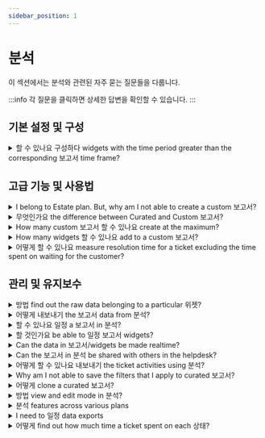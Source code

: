 ```yaml
---
sidebar_position: 1
---
```


# 분석

이 섹션에서는 분석와 관련된 자주 묻는 질문들을 다룹니다.

:::info
각 질문을 클릭하면 상세한 답변을 확인할 수 있습니다.
:::


## 기본 설정 및 구성

<details>
<summary>할 수 있나요 구성하다 widgets with the time period greater than the corresponding 보고서 time frame?</summary>

<p><br /></p><p>The Time period/date range of the Analytics report will be the superset of the time period specified in the widgets associated with the reports. In other words, the widget date range needs to be a subset of the report date range.</p>

</details>


## 고급 기능 및 사용법

<details>
<summary>I belong to Estate plan. But, why am I not able to create a custom 보고서?</summary>

<p>Custom reports are part of the <strong>Estate’19 plan</strong>. If you belong to the Estate’17 plan (annual billing), you can choose to upgrade to Estate’19 plan for free. If you belong to Estate’17 plan (monthly billing), you can upgrade by paying an extra of <strong>$6/agent/month</strong> in addition to <strong>$59/agent/month</strong>. </p>

</details>

<details>
<summary>무엇인가요 the difference between Curated and Custom 보고서?</summary>

<p dir="ltr" style="box-sizing: border-box; margin-bottom: 0pt; margin-left: 0px; font-size: 13px; line-height: 1.38; word-break: normal; overflow-wrap: break-word; color: rgb(0, 0, 0); font-family: -apple-system, &quot;system-ui&quot;, &quot;Segoe UI&quot;, Roboto, &quot;Helvetica Neue&quot;, Arial, sans-serif; font-weight: 400; text-align: left; text-indent: 0px;"><span dir="ltr" style="box-sizing: border-box; font-size: 12pt; font-family: &quot;Helvetica Neue&quot;; color: rgb(14, 16, 26); font-weight: 700;">Curated Reports</span></p><p dir="ltr" style="box-sizing: border-box; margin-bottom: 0pt; margin-left: 0px; font-size: 13px; line-height: 1.38; word-break: normal; overflow-wrap: break-word; color: rgb(0, 0, 0); font-weight: 400; text-align: left; text-indent: 0px; font-family: &quot;Helvetica Neue&quot;;"><span style="font-family: Helvetica Neue;"><span style="box-sizing: border-box; font-family: &quot;Helvetica Neue&quot;;"><span style="box-sizing: border-box; font-size: 12pt; color: rgb(14, 16, 26); font-weight: 400; font-family: &quot;Helvetica Neue&quot;;">Freshdesk's curated reports provide you with a 360 view of your support performance. Monitor your team's performance along with the metrics most relevant to you. It also provides you with the essential information to chart better customer experiences.&nbsp;</span></span></span></p><p dir="ltr" style="box-sizing: border-box; margin-bottom: 0pt; margin-left: 0px; font-size: 13px; line-height: 1.38; word-break: normal; overflow-wrap: break-word; color: rgb(0, 0, 0); font-weight: 400; text-align: left; text-indent: 0px; font-family: &quot;Helvetica Neue&quot;;"><span style="font-family: Helvetica Neue;"><span style="box-sizing: border-box; font-family: &quot;Helvetica Neue&quot;;"><span style="box-sizing: border-box; font-size: 12pt; color: rgb(0, 0, 0); font-weight: 400; font-family: &quot;Helvetica Neue&quot;;"><br style="box-sizing: border-box; font-family: &quot;Helvetica Neue&quot;;"></span><span style="box-sizing: border-box; font-size: 12pt; color: rgb(14, 16, 26); font-weight: 700; font-family: &quot;Helvetica Neue&quot;;">Custom Reports</span></span></span></p><p dir="ltr" style="box-sizing: border-box; margin-bottom: 0pt; margin-left: 0px; font-size: 13px; line-height: 1.38; word-break: normal; overflow-wrap: break-word; color: rgb(0, 0, 0); font-weight: 400; text-align: left; text-indent: 0px; font-family: &quot;Helvetica Neue&quot;;"><span style="font-family: Helvetica Neue;"><span style="box-sizing: border-box; font-family: &quot;Helvetica Neue&quot;;"><span style="box-sizing: border-box; font-size: 12pt; color: rgb(14, 16, 26); font-weight: 400; font-family: &quot;Helvetica Neue&quot;;">With multiple ways to look at helpdesk reporting, Freshdesk's Analytics lets you&nbsp;</span><a href="https://support.freshdesk.com/en/support/solutions/articles/50000001028-custom-reporting-%E2%80%93-basics" style="box-sizing: border-box; color: rgb(44, 92, 197); user-select: auto; font-family: &quot;Helvetica Neue&quot;;"><span style="box-sizing: border-box; font-size: 12pt; color: rgb(17, 85, 204); font-weight: 400; text-decoration-skip-ink: none; font-family: &quot;Helvetica Neue&quot;;">customize and build your reports</span></a><span style="box-sizing: border-box; font-size: 12pt; color: rgb(14, 16, 26); font-weight: 400; font-family: &quot;Helvetica Neue&quot;;">&nbsp;the way you want them - with minimal effort. It offers the flexibility to pick the metric(s) you wish to study, the adaptability to select the suitable filters you want to apply, and the capability to employ the perfect dimensions to analyze your data.</span></span></span></p><p dir="ltr" style="box-sizing: border-box; margin-bottom: 0pt; margin-left: 0px; font-size: 13px; line-height: 1.38; word-break: normal; overflow-wrap: break-word; color: rgb(0, 0, 0); font-weight: 400; text-align: left; text-indent: 0px; font-family: &quot;Helvetica Neue&quot;;"><span style="font-family: Helvetica Neue;"><span style="box-sizing: border-box; font-family: &quot;Helvetica Neue&quot;;"><span style="box-sizing: border-box; font-size: 12pt; color: rgb(0, 0, 0); font-weight: 400; font-family: &quot;Helvetica Neue&quot;;"><br style="box-sizing: border-box; font-family: &quot;Helvetica Neue&quot;;">Learn more about the&nbsp;</span><a href="https://freshdesk.com/webinars/get-the-most-out-of-freshdesk-analytics-recording" style="box-sizing: border-box; color: rgb(44, 92, 197); user-select: auto; font-family: &quot;Helvetica Neue&quot;;"><span style="box-sizing: border-box; font-size: 12pt; color: rgb(17, 85, 204); font-weight: 400; text-decoration-skip-ink: none; font-family: &quot;Helvetica Neue&quot;;">Basics of Analytics</span></a><span style="box-sizing: border-box; font-size: 12pt; color: rgb(0, 0, 0); font-weight: 400; font-family: &quot;Helvetica Neue&quot;;">&nbsp;through our webinar with insights on curated reports, creating custom reports for your helpdesk, learning to apply filters on reports, and much more.</span></span></span></p><p style="box-sizing: border-box; margin-bottom: 0px; margin-left: 0px; font-size: 13px; line-height: 18px; word-break: normal; overflow-wrap: break-word; color: rgb(0, 0, 0); font-family: -apple-system, &quot;system-ui&quot;, &quot;Segoe UI&quot;, Roboto, &quot;Helvetica Neue&quot;, Arial, sans-serif; font-weight: 400; text-align: left; text-indent: 0px;"><span style="font-family: Helvetica Neue;"><span style="box-sizing: border-box; font-family: &quot;Helvetica Neue&quot;;"><span style="box-sizing: border-box; font-size: 12pt; color: rgb(0, 0, 0); font-weight: 400; font-family: &quot;Helvetica Neue&quot;;">You can also refer to our&nbsp;</span><a href="https://freshdesk.com/assets/resources/freshdesk/Make-informed-decisions-with-Freshdesk-Analytics.pdf" style="box-sizing: border-box; color: rgb(44, 92, 197); user-select: auto; font-family: &quot;Helvetica Neue&quot;;"><span style="box-sizing: border-box; font-size: 12pt; color: rgb(17, 85, 204); font-weight: 400; text-decoration-skip-ink: none; font-family: &quot;Helvetica Neue&quot;;">Analytics guide</span></a></span></span><span dir="ltr" style="box-sizing: border-box; font-size: 12pt; font-family: &quot;Helvetica Neue&quot;; color: rgb(0, 0, 0); font-weight: 400;">&nbsp;for various use cases to implement in your helpdesk.</span></p>

</details>

<details>
<summary>How many custom 보고서 할 수 있나요 create at the maximum?</summary>

<p>You can create as many custom reports you want in Analytics. There’s no fixed limit.</p>

</details>

<details>
<summary>How many widgets 할 수 있나요 add to a custom 보고서?</summary>

<p><br /></p><p>You can add as many widgets you want in Analytics. There’s no fixed limit.</p>

</details>

<details>
<summary>어떻게 할 수 있나요 measure resolution time for a ticket excluding the time spent on waiting for the customer?</summary>

<p dir="ltr">You can get this data in two ways:<br /><br /></p><p dir="ltr">1. Choose the Metric: Resolved time spent in business hours<br />Sort by Filter: Status does not include waiting on customer<br />Group by: Status<br />From underlying data, you can find out how much time was spent on the SLA status at a ticket level</p><p dir="ltr"><br />2. Choose the Metric: Resolved time spent in business hours<br />Sort by Filter: Status does not include SLA Status: Off<br />Group by: Status</p><p dir="ltr">From underlying data, you can find out how much time was spent on the SLA status at a ticket level</p>

</details>


## 관리 및 유지보수

<details>
<summary>방법 find out the raw data belonging to a particular 위젯?</summary>

<p dir="ltr"><span dir="ltr" style="font-family: &quot;Helvetica Neue&quot;; font-size: 14px;">Based on the type of widget data, Freshdesk will automatically visualize it in a relevant format. So, reading the data from the widget is a straightforward process.&nbsp;</span></p><p style="font-family: &quot;Helvetica Neue&quot;; font-size: 14px;"><span style="font-size: 14px;"><span style="font-family: Helvetica Neue;"><br style="font-family: &quot;Helvetica Neue&quot;;"></span></span></p><p style="font-family: &quot;Helvetica Neue&quot;; font-size: 14px;"><span style="font-size: 14px;"><span dir="ltr" style="font-family: Helvetica Neue;">Click on the widget to read the data. You also have the option to customize the visualization of certain widgets the way you want. You can select any graphical representation: Bar chart, Horizontal bar chart, Donut chart, Summary table, and Tabular.</span></span></p><p style="font-family: &quot;Helvetica Neue&quot;; font-size: 14px;"><span style="font-size: 14px;"><span style="font-family: Helvetica Neue;"><br style="font-family: &quot;Helvetica Neue&quot;;"></span></span></p><p style="font-family: &quot;Helvetica Neue&quot;; font-size: 14px;"><span style="font-size: 14px;"><span dir="ltr" style="font-family: Helvetica Neue;">If you want to take a closer look at the widget data, click Show underlying data below the widget. You can use the <strong>Edit Column</strong> button to add or remove the Fields present in the table. You can use the filters to drill-down further into the underlying data.&nbsp;</span></span></p><p style="font-family: &quot;Helvetica Neue&quot;; font-size: 14px;"><br /></p><p style="font-family: &quot;Helvetica Neue&quot;; font-size: 14px;"><span style="font-size: 14px;"><span dir="ltr" style="font-family: Helvetica Neue;"><img src="#" style="width: auto;" class="fr-fic fr-fil fr-dib" /></span></span><br /></p>

</details>

<details>
<summary>어떻게 내보내기 the 보고서 data from 분석?</summary>

<p dir="ltr"><span dir="ltr" style="box-sizing: border-box; font-weight: 400; text-align: start; text-indent: 0px; font-size: 16px; font-family: &quot;Helvetica Neue&quot;; color: rgb(0, 0, 0);">Inside every report, you have the&nbsp;</span><span style="font-size: 16px;"><span dir="ltr" style="font-family: Helvetica Neue;"><span style="box-sizing: border-box; text-align: start; text-indent: 0px; color: rgb(0, 0, 0); font-weight: 700; font-family: &quot;Helvetica Neue&quot;;">Export</span><span style="box-sizing: border-box; font-weight: 400; text-align: start; text-indent: 0px; color: rgb(0, 0, 0); font-family: &quot;Helvetica Neue&quot;;">&nbsp;icon below the search bar. You can click this icon to export the report as a PDF but not as a CSV. However, you will be able to exp</span><span dir="ltr" style="box-sizing: border-box; font-weight: 400; text-align: start; text-indent: 0px; color: rgb(0, 0, 0); font-family: &quot;Helvetica Neue&quot;;">ort both the Graph data as well as the Tabular data (Underlying data) present in the widgets in the form of a CSV.</span><br style="font-family: &quot;Helvetica Neue&quot;;" ></span></span></p><p dir="ltr"><br /></p><p><span style="box-sizing: border-box; font-size: 16px;"><span dir="ltr" style="box-sizing: border-box; color: rgb(0, 0, 0); font-family: &quot;Helvetica Neue&quot;; font-size: 16px; font-weight: 400; text-align: left; text-indent: 0px; display: inline !important;"><strong dir="ltr" style="box-sizing: border-box; font-weight: 700;">Underlying data:&nbsp;</strong>The underlying data refers to the original, detailed information stored within the platform's database. Essentially, it serves as the raw material from which insights and reports are derived. This data provides the foundation for deeper analysis and understanding of customer interactions and support processes.</span><span dir="ltr" style="box-sizing: border-box; color: rgb(0, 0, 0); font-family: &quot;Helvetica Neue&quot;; font-size: 16px; font-weight: 400; text-align: left; text-indent: 0px; display: inline !important; background-color: rgb(255, 255, 255);"><ins class="diff" style="box-sizing: border-box; border: none; color: rgb(0, 121, 91); background-color: rgb(255, 255, 255);">&nbsp;</ins><ins class="diff" style="box-sizing: border-box; border: none; color: rgb(0, 0, 0); background-color: rgb(255, 255, 255);">It can be exported by selecting the CSV of tabular data from the widget.</ins></span><br style="box-sizing: border-box; color: rgb(0, 0, 0); font-family: &quot;Helvetica Neue&quot;; font-size: 16px; font-weight: 400; text-align: left; text-indent: 0px;"><br style="box-sizing: border-box; color: rgb(0, 0, 0); font-family: &quot;Helvetica Neue&quot;; font-size: 16px; font-weight: 400; text-align: left; text-indent: 0px;"><span dir="ltr" style="box-sizing: border-box; color: rgb(0, 0, 0); font-family: &quot;Helvetica Neue&quot;; font-size: 16px; font-weight: 400; text-align: left; text-indent: 0px; display: inline !important;"><strong style="box-sizing: border-box; font-weight: 700;">Graph data:&nbsp;</strong>Graph data represents the summarized and visualized insights drawn from the underlying data. This visual representation offers a distilled view of key performance indicators, making it easier for users to grasp trends and make informed decisions without delving into the detailed raw</span><span dir="ltr" style="box-sizing: border-box; color: rgb(0, 0, 0); font-family: &quot;Helvetica Neue&quot;; font-size: 16px; font-weight: 400; text-align: left; text-indent: 0px; display: inline !important; background-color: rgb(255, 255, 255);"><ins class="diff" style="box-sizing: border-box; border: none; color: rgb(0, 121, 91); background-color: rgb(255, 255, 255);">&nbsp;</ins><ins class="diff" style="box-sizing: border-box; border: none; color: rgb(0, 0, 0); background-color: rgb(255, 255, 255);">data. It can be exported by selecting the CSV of graph</ins></span><span dir="ltr" style="box-sizing: border-box; color: rgb(0, 0, 0); font-family: &quot;Helvetica Neue&quot;; font-size: 16px; font-weight: 400; text-align: left; text-indent: 0px; display: inline !important;">&nbsp;data.</span></span></p><p dir="ltr"><span style="font-size: 16px;"><span dir="ltr" style="font-family: Helvetica Neue;"><br style="font-family: &quot;Helvetica Neue&quot;;" ><span dir="ltr" style="box-sizing: border-box; font-weight: 400; text-align: start; text-indent: 0px; color: rgb(0, 0, 0); font-family: &quot;Helvetica Neue&quot;;"><strong dir="ltr">Steps t</strong></span><strong dir="ltr">o export the complete report as PDF</strong></span></span></p><p dir="ltr"><br /></p><ol style="font-family: &quot;Helvetica Neue&quot;; font-size: 16px;"><li dir="ltr" style="font-family: &quot;Helvetica Neue&quot;; font-size: 16px;"><span style="font-size: 16px;"><span style="font-family: Helvetica Neue;">Go to <strong style="font-family: &quot;Helvetica Neue&quot;;">Analytics</strong>.</span></span></li><li dir="ltr" style="font-family: &quot;Helvetica Neue&quot;; font-size: 16px;"><span style="font-size: 16px;"><span dir="ltr" style="font-family: Helvetica Neue;">Select a report you would like to export and click on it.</span></span></li><li dir="ltr" style="font-family: &quot;Helvetica Neue&quot;; font-size: 16px;"><span style="font-size: 16px;"><span style="font-family: Helvetica Neue;">Inside the report, navigate to the export icon and select <strong style="font-family: &quot;Helvetica Neue&quot;;">Export report&nbsp;</strong>from the dropdown.</span></span></li><li dir="ltr" style="font-family: &quot;Helvetica Neue&quot;; font-size: 16px;"><span style="font-size: 16px;"><span style="font-family: Helvetica Neue;">Here you can select the pages in the report you want to export and click <strong dir="ltr" style="font-family: &quot;Helvetica Neue&quot;;">Ex</strong><strong dir="ltr" style="font-family: &quot;Helvetica Neue&quot;;">port</strong>.<p ><br /></p><img src="#" style="width: 639px;" class="fr-fil fr-dib fr-bordered fr-shadow" /></span></span></li></ol><p style="font-family: &quot;Helvetica Neue&quot;; font-size: 16px;"><br /></p><p style="font-family: &quot;Helvetica Neue&quot;; font-size: 16px;"><br /></p><p style="font-family: &quot;Helvetica Neue&quot;; font-size: 16px;"><span style="font-size: 16px;"><span dir="ltr" style="font-family: Helvetica Neue;">The report will now be sent as a PDF file to your registered email address.</span></span></p><p style="font-family: &quot;Helvetica Neue&quot;; font-size: 16px;"><br /></p><p style="font-family: &quot;Helvetica Neue&quot;; font-size: 16px;"><br /></p><p style="font-family: &quot;Helvetica Neue&quot;; font-size: 16px;"><span style="font-size: 16px;"><span dir="ltr" style="font-family: Helvetica Neue;"><span dir="ltr" style="box-sizing: border-box; font-weight: 400; text-align: start; text-indent: 0px; color: rgb(0, 0, 0); font-family: &quot;Helvetica Neue&quot;;"><strong dir="ltr">Steps t</strong></span><strong dir="ltr">o export the widget level report</strong></span></span></p><p style="font-family: &quot;Helvetica Neue&quot;; font-size: 16px;"><br /></p><ol><li style="font-family: &quot;Helvetica Neue&quot;; font-size: 16px;"><span style="font-size: 16px;"><span dir="ltr" style="font-family: Helvetica Neue;">Go to Analytics</span></span></li><li style="font-family: &quot;Helvetica Neue&quot;; font-size: 16px;"><span style="font-size: 16px;"><span dir="ltr" style="font-family: Helvetica Neue;">Open the report</span></span></li><li style="font-family: &quot;Helvetica Neue&quot;; font-size: 16px;"><span style="font-size: 16px;"><span dir="ltr" style="font-family: Helvetica Neue;">Expand the desired widget</span></span></li><li style="font-family: &quot;Helvetica Neue&quot;; font-size: 16px;"><span style="font-size: 16px;"><span dir="ltr" style="font-family: Helvetica Neue;">Click the options for the widget represented as three horizontal dots.</span></span></li><li style="font-family: &quot;Helvetica Neue&quot;; font-size: 16px;"><span style="font-size: 16px;"><span dir="ltr" style="font-family: Helvetica Neue;">Select <strong dir="ltr">Export to email/</strong><strong dir="ltr">Download &gt; CSV/PDF of graph/tabular data</strong> accordingly</span></span></li></ol><p style="font-family: &quot;Helvetica Neue&quot;; font-size: 16px;"><br /><span style="font-size: 16px;"><span dir="ltr" style="font-family: Helvetica Neue;">Below are the items you need to consider when exporting reports.</span></span></p><ol ><li style="text-align: left;"><span style="font-size: 16px;"><span dir="ltr" style="font-family: Helvetica Neue;">Make sure the date range of the export is correct and valid across Widget level/Page level/Report level filters. If the date filter is set different in the Page level/Report level filters, than the one in Widget level, the exported data may not have the expected results.</span></span></li><li style="text-align: left;"><span style="font-size: 16px;"><span dir="ltr" style="font-family: Helvetica Neue;">Make sure you are selecting Graph data for the trend numbers you see in a widget and the Underlying data for the complete data set of the widget. You can select up to 20 fields as columns for the export from the underlying data by editing the report, and adding fields using the 'Gear' icon as shown below.</span></span></li></ol><p ><br /></p><p ><span dir="ltr" style="font-family: &quot;Helvetica Neue&quot;; font-size: 16px;">Based on the volume of data, it may take several minutes to export and send the data to your mailbox.&nbsp;</span></p><p ><br /></p><p ><img src="#" class="fr-fic fr-fil fr-dib inline-image" style="box-sizing: border-box; border: 0px; max-width: 100%; cursor: pointer; padding: 0px 1px; margin-bottom: 5px; margin-left: 0px; display: block; text-align: left; color: rgb(24, 50, 71); font-family: &quot;Helvetica Neue&quot;; font-size: 16px; font-weight: 400; text-indent: 0px; width: auto;" /></p><p><br /></p><pre class="fd-callout fd-callout--note" dir="ltr" style="text-align: justify;">Note: If the date range is correctly set and you still do not receive the export for the specified date range, try this troubleshooting step: edit the report, remove the date range filter, save the report, then edit it again and reapply the desired date range. Finally, save the report and proceed with the export. If you still face issues, reach out to our support.</pre><hr /><h3 dir="ltr" style="box-sizing: border-box; font-family: &quot;Helvetica Neue&quot;; font-weight: 400; line-height: 30.63px; color: inherit; margin-bottom: 0px; margin-left: 0px; font-size: 16px;"><span style="box-sizing: border-box; font-size: 16px;"><span style="box-sizing: border-box; font-family: &quot;Helvetica Neue&quot;;"><strong dir="ltr" style="box-sizing: border-box; font-weight: 700; font-family: &quot;Helvetica Neue&quot;;">To schedule a data export:</strong></span></span></h3><ol style="box-sizing: border-box; margin-bottom: 4px; margin-left: 0px; padding: 0px 0px 0px 40px; line-height: 17px; font-family: &quot;Helvetica Neue&quot;; font-size: 16px;"><li style="box-sizing: border-box; font-size: 16px; line-height: 1.4; margin-bottom: 0px; margin-left: 0px; word-break: normal; overflow-wrap: break-word; font-family: &quot;Helvetica Neue&quot;;"><p dir="ltr" style="box-sizing: border-box; margin-bottom: 0px; margin-left: 0px; font-size: 16px; line-height: 1.4; word-break: normal; overflow-wrap: break-word; font-family: &quot;Helvetica Neue&quot;;"><span style="box-sizing: border-box; font-size: 16px;"><span style="box-sizing: border-box; font-family: &quot;Helvetica Neue&quot;;">Login to your support portal as an <strong style="box-sizing: border-box; font-weight: 700; font-family: &quot;Helvetica Neue&quot;;">Administrator/Supervisor.</strong></span></span></p></li><li style="box-sizing: border-box; font-size: 16px; line-height: 1.4; margin-bottom: 0px; margin-left: 0px; word-break: normal; overflow-wrap: break-word; font-family: &quot;Helvetica Neue&quot;;"><p dir="ltr" style="box-sizing: border-box; margin-bottom: 0px; margin-left: 0px; font-size: 16px; line-height: 1.4; word-break: normal; overflow-wrap: break-word; font-family: &quot;Helvetica Neue&quot;;"><span style="box-sizing: border-box; font-size: 16px;"><span style="box-sizing: border-box; font-family: &quot;Helvetica Neue&quot;;">Go to <strong style="box-sizing: border-box; font-weight: 700; font-family: &quot;Helvetica Neue&quot;;">Analytics &gt;&nbsp;</strong>click the<strong dir="ltr" style="box-sizing: border-box; font-weight: 700; font-family: &quot;Helvetica Neue&quot;;">&nbsp;gear icon(</strong><strong dir="ltr" style="box-sizing: border-box; font-weight: 700; font-family: &quot;Helvetica Neue&quot;;">Settings)&nbsp;</strong>on the top right corner <strong style="box-sizing: border-box; font-weight: 700; font-family: &quot;Helvetica Neue&quot;;">&gt;</strong> choose<strong style="box-sizing: border-box; font-weight: 700; font-family: &quot;Helvetica Neue&quot;;">&nbsp;Data</strong><strong style="box-sizing: border-box; font-weight: 700; font-family: &quot;Helvetica Neue&quot;;">&nbsp;Exports.</strong></span></span></p></li><li style="box-sizing: border-box; font-size: 16px; line-height: 1.4; margin-bottom: 0px; margin-left: 0px; word-break: normal; overflow-wrap: break-word; font-family: &quot;Helvetica Neue&quot;;"><p style="box-sizing: border-box; margin-bottom: 0px; margin-left: 0px; font-size: 16px; line-height: 1.4; word-break: normal; overflow-wrap: break-word; font-family: &quot;Helvetica Neue&quot;;"><span style="box-sizing: border-box; font-size: 16px;"><span style="box-sizing: border-box; font-family: &quot;Helvetica Neue&quot;;">Click on <strong dir="ltr" style="box-sizing: border-box; font-weight: 700; font-family: &quot;Helvetica Neue&quot;;">Create Export.</strong></span></span></p></li><li dir="ltr" style="box-sizing: border-box; font-size: 16px; line-height: 1.4; margin-bottom: 0px; margin-left: 0px; word-break: normal; overflow-wrap: break-word; font-family: &quot;Helvetica Neue&quot;;"><span style="box-sizing: border-box; font-size: 16px;"><span style="box-sizing: border-box; font-family: &quot;Helvetica Neue&quot;;">Give it a <strong style="box-sizing: border-box; font-weight: 700; font-family: &quot;Helvetica Neue&quot;;">Name</strong>, <strong style="box-sizing: border-box; font-weight: 700; font-family: &quot;Helvetica Neue&quot;;">Description</strong> and choose a <strong style="box-sizing: border-box; font-weight: 700; font-family: &quot;Helvetica Neue&quot;;">Module</strong> from which you want to export data: Tickets, Timesheet, Surveys, Survey results, Articles, and Triage.</span></span></li><li style="box-sizing: border-box; font-size: 16px; line-height: 1.4; margin-bottom: 0px; margin-left: 0px; word-break: normal; overflow-wrap: break-word; font-family: &quot;Helvetica Neue&quot;;"><span style="box-sizing: border-box; font-size: 16px;"><span style="box-sizing: border-box; font-family: &quot;Helvetica Neue&quot;;">Choose when you'd like to receive the export from the <strong style="box-sizing: border-box; font-weight: 700; font-family: &quot;Helvetica Neue&quot;;">Schedule</strong> dropdown field (<strong dir="ltr" style="box-sizing: border-box; font-weight: 700; font-family: &quot;Helvetica Neue&quot;;">Daily, Weekly or Monthly</strong>) and then set the required time.</span></span></li><li style="box-sizing: border-box; font-size: 16px; line-height: 1.4; margin-bottom: 0px; margin-left: 0px; word-break: normal; overflow-wrap: break-word; font-family: &quot;Helvetica Neue&quot;;"><span style="box-sizing: border-box; font-size: 16px;"><span style="box-sizing: border-box; font-family: &quot;Helvetica Neue&quot;;">Set any<strong style="box-sizing: border-box; font-weight: 700; font-family: &quot;Helvetica Neue&quot;;">&nbsp;Filters&nbsp;</strong>of your choice. All your <strong style="box-sizing: border-box; font-weight: 700; font-family: &quot;Helvetica Neue&quot;;">dropdown</strong> and <strong style="box-sizing: border-box; font-weight: 700; font-family: &quot;Helvetica Neue&quot;;">dependent fields</strong> will be displayed.</span></span></li><li style="box-sizing: border-box; font-size: 16px; line-height: 1.4; margin-bottom: 0px; margin-left: 0px; word-break: normal; overflow-wrap: break-word; font-family: &quot;Helvetica Neue&quot;;"><span style="box-sizing: border-box; font-size: 16px;"><span dir="ltr" style="box-sizing: border-box; font-family: &quot;Helvetica Neue&quot;;">Choose the <strong style="box-sizing: border-box; font-weight: 700; font-family: &quot;Helvetica Neue&quot;;">Ticket</strong> fields and/or <strong style="box-sizing: border-box; font-weight: 700; font-family: &quot;Helvetica Neue&quot;;">Tag fields</strong> you want to include in the <strong style="box-sizing: border-box; font-weight: 700; font-family: &quot;Helvetica Neue&quot;;">CSV&nbsp;</strong>file.</span></span></li></ol><pre class="fd-callout fd-callout--note" dir="ltr" style="box-sizing: border-box; overflow: visible; font-family: monospace, monospace; font-size: 1em; overflow-wrap: break-word; word-break: normal; margin-bottom: 0px; margin-left: 0px; padding: 12px 16px; border-width: 1px 1px 1px 6px; border-style: solid; border-color: rgb(235, 237, 240) rgb(235, 237, 240) rgb(235, 237, 240) rgb(232, 111, 37); border-image: initial; border-radius: 8px 4px 4px 8px;">Note: It is not possible to use the date range dimension filter when creating an export via Data Exports in Analytics</pre><p style="box-sizing: border-box; margin-bottom: 0px; margin-left: 0px; font-size: 13px; line-height: 1.4; word-break: normal; overflow-wrap: break-word;"><span style="box-sizing: border-box; font-size: 16px;"><span dir="ltr" style="box-sizing: border-box; font-family: &quot;Helvetica Neue&quot;;"><br style="box-sizing: border-box;"></span></span></p><hr style="box-sizing: content-box; border-width: 1px 0px 0px; border-top-style: solid; border-right-style: initial; border-bottom-style: initial; border-left-style: initial; border-top-color: rgb(238, 238, 238); border-right-color: initial; border-bottom-color: initial; border-left-color: initial; border-image: initial; height: 0px; margin-bottom: 20px; clear: both; user-select: none; break-after: page;"><h3 style="box-sizing: border-box; font-family: &quot;Helvetica Neue&quot;; font-weight: 400; line-height: 30.63px; color: inherit; margin-bottom: 0px; margin-left: 0px; font-size: 16px;"><span style="box-sizing: border-box; font-size: 16px;"><span style="box-sizing: border-box; font-family: &quot;Helvetica Neue&quot;;"><strong dir="ltr" style="box-sizing: border-box; font-weight: 700; font-family: &quot;Helvetica Neue&quot;;">To receive the export file via API</strong></span></span></h3><ol style="box-sizing: border-box; margin-bottom: 4px; margin-left: 0px; padding: 0px 0px 0px 40px; line-height: 17px; font-family: &quot;Helvetica Neue&quot;; font-size: 16px;"><li style="box-sizing: border-box; font-size: 16px; line-height: 1.4; margin-bottom: 0px; margin-left: 0px; word-break: normal; overflow-wrap: break-word; font-family: &quot;Helvetica Neue&quot;;"><p style="box-sizing: border-box; margin-bottom: 0px; margin-left: 0px; font-size: 16px; line-height: 1.4; word-break: normal; overflow-wrap: break-word; font-family: &quot;Helvetica Neue&quot;;"><span style="box-sizing: border-box; font-size: 16px;"><span style="box-sizing: border-box; font-family: &quot;Helvetica Neue&quot;;">Copy and paste the URL in your Business Intelligence tool.</span></span></p></li><li style="box-sizing: border-box; font-size: 16px; line-height: 1.4; margin-bottom: 0px; margin-left: 0px; word-break: normal; overflow-wrap: break-word; font-family: &quot;Helvetica Neue&quot;;"><p style="box-sizing: border-box; margin-bottom: 0px; margin-left: 0px; font-size: 16px; line-height: 1.4; word-break: normal; overflow-wrap: break-word; font-family: &quot;Helvetica Neue&quot;;"><span style="box-sizing: border-box; font-size: 16px;"><span dir="ltr" style="box-sizing: border-box; font-family: &quot;Helvetica Neue&quot;;">Once you hit the <strong style="box-sizing: border-box; font-weight: 700; font-family: &quot;Helvetica Neue&quot;;">API</strong> from your <strong style="box-sizing: border-box; font-weight: 700; font-family: &quot;Helvetica Neue&quot;;">BI tool</strong>, you will receive a response in the following format:</span></span></p></li></ol><pre contenteditable="false" rel="highlighter" style="box-sizing: border-box; overflow: visible; font-family: &quot;Helvetica Neue&quot;; font-size: 1em; overflow-wrap: break-word; word-break: normal;"><span style="box-sizing: border-box; font-size: 16px;"><span style="box-sizing: border-box; font-family: &quot;Helvetica Neue&quot;;">{ "export":{<br style="box-sizing: border-box; font-family: &quot;Helvetica Neue&quot;;"> "url":"..."<br style="box-sizing: border-box; font-family: &quot;Helvetica Neue&quot;;">}<br style="box-sizing: border-box; font-family: &quot;Helvetica Neue&quot;;">}</span></span></pre><p style="box-sizing: border-box; margin-bottom: 0px; margin-left: 0px; font-size: 13px; line-height: 1.4; word-break: normal; overflow-wrap: break-word;"><span style="box-sizing: border-box; font-size: 16px;"><span dir="ltr" style="box-sizing: border-box; font-family: &quot;Helvetica Neue&quot;;">The URL parameter holds the link to the latest export file for that schedule. The file will be available for 30 days from the date of creation.&nbsp;</span></span></p><hr style="box-sizing: content-box; border-width: 1px 0px 0px; border-top-style: solid; border-right-style: initial; border-bottom-style: initial; border-left-style: initial; border-top-color: rgb(238, 238, 238); border-right-color: initial; border-bottom-color: initial; border-left-color: initial; border-image: initial; height: 0px; margin-bottom: 20px; clear: both; user-select: none; break-after: page;"><p style="box-sizing: border-box; margin-bottom: 0px; margin-left: 0px; font-size: 13px; line-height: 1.4; word-break: normal; overflow-wrap: break-word;"><span style="box-sizing: border-box; font-size: 16px;"><span style="box-sizing: border-box; font-family: &quot;Helvetica Neue&quot;;"><br style="box-sizing: border-box; font-family: &quot;Helvetica Neue&quot;;"></span></span></p><h3 style="box-sizing: border-box; font-family: &quot;Helvetica Neue&quot;; font-weight: 400; line-height: 30.63px; color: inherit; margin-bottom: 0px; margin-left: 0px; font-size: 16px;"><span style="box-sizing: border-box; font-size: 16px;"><span style="box-sizing: border-box; font-family: &quot;Helvetica Neue&quot;;"><strong dir="ltr" style="box-sizing: border-box; font-weight: 700; font-family: &quot;Helvetica Neue&quot;;">To access your data exports:</strong></span></span></h3><ol style="box-sizing: border-box; margin-bottom: 4px; margin-left: 0px; padding: 0px 0px 0px 40px; line-height: 17px; font-family: &quot;Helvetica Neue&quot;;"><li style="box-sizing: border-box; font-size: 16px; line-height: 1.4; margin-bottom: 0px; margin-left: 0px; word-break: normal; overflow-wrap: break-word; font-family: &quot;Helvetica Neue&quot;;"><p dir="ltr" style="box-sizing: border-box; margin-bottom: 0px; margin-left: 0px; font-size: 16px; line-height: 1.4; word-break: normal; overflow-wrap: break-word; font-family: &quot;Helvetica Neue&quot;;"><span style="box-sizing: border-box; font-size: 16px;"><span style="box-sizing: border-box; font-family: &quot;Helvetica Neue&quot;;">To view the exports that you had scheduled, go to <strong dir="ltr" style="box-sizing: border-box; font-weight: 700; font-family: &quot;Helvetica Neue&quot;;">Analytics &gt;&nbsp;</strong>click the<strong dir="ltr" style="box-sizing: border-box; font-weight: 700; font-family: &quot;Helvetica Neue&quot;;">&nbsp;gear icon (</strong><strong dir="ltr" style="box-sizing: border-box; font-weight: 700; font-family: &quot;Helvetica Neue&quot;;">Settings)&nbsp;</strong>on the top right corner<strong dir="ltr" style="box-sizing: border-box; font-weight: 700; font-family: &quot;Helvetica Neue&quot;;">&nbsp;&gt;&nbsp;</strong>choose<strong style="box-sizing: border-box; font-weight: 700; font-family: &quot;Helvetica Neue&quot;;">&nbsp;Data</strong><strong style="box-sizing: border-box; font-weight: 700; font-family: &quot;Helvetica Neue&quot;;">&nbsp;Exports.</strong></span></span></p></li><li style="box-sizing: border-box; font-size: 16px; line-height: 1.4; margin-bottom: 0px; margin-left: 0px; word-break: normal; overflow-wrap: break-word; font-family: &quot;Helvetica Neue&quot;;"><p style="box-sizing: border-box; margin-bottom: 0px; margin-left: 0px; font-size: 16px; line-height: 1.4; word-break: normal; overflow-wrap: break-word; font-family: &quot;Helvetica Neue&quot;;"><span style="box-sizing: border-box; font-size: 16px;"><span style="box-sizing: border-box; font-family: &quot;Helvetica Neue&quot;;">You'll be able to view the <strong style="box-sizing: border-box; font-weight: 700; font-family: &quot;Helvetica Neue&quot;;">Title</strong>, <strong style="box-sizing: border-box; font-weight: 700; font-family: &quot;Helvetica Neue&quot;;">Frequency</strong>, and the <strong style="box-sizing: border-box; font-weight: 700; font-family: &quot;Helvetica Neue&quot;;">Status</strong> of your data export here.&nbsp;</span></span></p></li><li style="box-sizing: border-box; font-size: 16px; line-height: 1.4; margin-bottom: 0px; margin-left: 0px; word-break: normal; overflow-wrap: break-word; font-family: &quot;Helvetica Neue&quot;;"><p style="box-sizing: border-box; margin-bottom: 0px; margin-left: 0px; font-size: 16px; line-height: 1.4; word-break: normal; overflow-wrap: break-word; font-family: &quot;Helvetica Neue&quot;;"><span style="box-sizing: border-box; font-size: 16px;"><span style="box-sizing: border-box; font-family: &quot;Helvetica Neue&quot;;">Click on the <strong style="box-sizing: border-box; font-weight: 700; font-family: &quot;Helvetica Neue&quot;;">Title</strong> to open a data export schedule, and use the <strong style="box-sizing: border-box; font-weight: 700; font-family: &quot;Helvetica Neue&quot;;">Active</strong> toggle to deactivate a schedule.</span></span></p></li><li style="box-sizing: border-box; font-size: 16px; line-height: 1.4; margin-bottom: 0px; margin-left: 0px; word-break: normal; overflow-wrap: break-word; font-family: &quot;Helvetica Neue&quot;;"><p style="box-sizing: border-box; margin-bottom: 0px; margin-left: 0px; font-size: 16px; line-height: 1.4; word-break: normal; overflow-wrap: break-word; font-family: &quot;Helvetica Neue&quot;;"><span style="box-sizing: border-box; font-size: 16px;"><span dir="ltr" style="box-sizing: border-box; font-family: &quot;Helvetica Neue&quot;;">Use the <strong style="box-sizing: border-box; font-weight: 700; font-family: &quot;Helvetica Neue&quot;;">download</strong> button that appears when you hover over a scheduled export to download the available data exports.</span></span></p></li><li style="box-sizing: border-box; font-size: 16px; line-height: 1.4; margin-bottom: 0px; margin-left: 0px; word-break: normal; overflow-wrap: break-word; font-family: &quot;Helvetica Neue&quot;;"><p style="box-sizing: border-box; margin-bottom: 0px; margin-left: 0px; font-size: 16px; line-height: 1.4; word-break: normal; overflow-wrap: break-word; font-family: &quot;Helvetica Neue&quot;;"><span style="box-sizing: border-box; font-size: 16px;"><span dir="ltr" style="box-sizing: border-box; font-family: &quot;Helvetica Neue&quot;;">An export once scheduled, cannot be edited. You will have to delete it altogether and create one afresh. Use the <strong style="box-sizing: border-box; font-weight: 700; font-family: &quot;Helvetica Neue&quot;;">delete</strong> button that appears when you hover over a scheduled export.</span></span></p></li></ol><pre class="fd-callout fd-callout--note" dir="ltr" style="box-sizing: border-box; overflow: visible; font-family: monospace, monospace; font-size: 1em; overflow-wrap: break-word; word-break: normal; margin-bottom: 0px; margin-left: 0px; padding: 12px 16px; border-width: 1px 1px 1px 6px; border-style: solid; border-color: rgb(235, 237, 240) rgb(235, 237, 240) rgb(235, 237, 240) rgb(232, 111, 37); border-image: initial; border-radius: 8px 4px 4px 8px;"><strong style="box-sizing: border-box; font-weight: 700;">Note</strong>: You might need assistance from a developer to hit the API, so please ensure that they have access to the API key of the person who created the schedule.</pre><p class="article_note" style="box-sizing: border-box; margin-bottom: 0px; margin-left: 0px; font-size: 13px; line-height: 1.4; word-break: normal; overflow-wrap: break-word;"><br style="box-sizing: border-box; color: rgb(24, 50, 71); font-family: -apple-system, &quot;system-ui&quot;, &quot;Segoe UI&quot;, Roboto, &quot;Helvetica Neue&quot;, Arial, sans-serif; font-size: 13px; font-weight: 400; text-align: start; text-indent: 0px;"></p><p dir="ltr" style="font-family: &quot;Helvetica Neue&quot;; font-size: 16px;"><br /><span style="font-size: 16px;"><span style="font-family: Helvetica Neue;">You can view the following video to understand how to export reports from Analytics.</span></span></p><p dir="ltr" style="font-family: &quot;Helvetica Neue&quot;; font-size: 16px;"><span style="font-size: 16px;"><span style="font-family: Helvetica Neue;"><br style="font-family: &quot;Helvetica Neue&quot;;" ></span></span></p><p dir="ltr" style="font-family: &quot;Helvetica Neue&quot;; font-size: 16px;"><span style="font-size: 16px;"><span style="font-family: Helvetica Neue;"><span class="fr-video fr-deletable fr-fvc fr-dvb fr-draggable" style="font-family: &quot;Helvetica Neue&quot;;"><iframe width="640" height="360" src="https://www.youtube.com/embed/EIzJq-ji7Z4?&amp;wmode=opaque" frameborder="0" allowfullscreen="" class="fr-draggable" sandbox="allow-scripts allow-forms allow-same-origin allow-presentation" style="font-family: &quot;Helvetica Neue&quot;;" ></iframe></span></span></span><br /><br /></p><p dir="ltr" style="box-sizing: border-box; margin-bottom: 0pt; margin-left: 0px; font-size: 13px; line-height: 1.38; word-break: normal; overflow-wrap: break-word; color: rgb(24, 50, 71); font-family: -apple-system, &quot;system-ui&quot;, &quot;Segoe UI&quot;, Roboto, &quot;Helvetica Neue&quot;, Arial, sans-serif; font-weight: 400; text-align: start; text-indent: 0px;"><span style="box-sizing: border-box; font-size: 12pt; font-family: &quot;Helvetica Neue&quot;; color: rgb(0, 0, 0); font-weight: 400;">Learn more about the&nbsp;</span><span style="font-family: Helvetica Neue;"><a href="https://freshdesk.com/webinars/get-the-most-out-of-freshdesk-analytics-recording" style="box-sizing: border-box; color: rgb(44, 92, 197); font-family: &quot;Helvetica Neue&quot;;"><span style="box-sizing: border-box; font-size: 12pt; color: rgb(17, 85, 204); font-weight: 400; text-decoration-skip-ink: none; font-family: &quot;Helvetica Neue&quot;;">Basics of Analytics</span></a><span style="box-sizing: border-box; font-size: 12pt; color: rgb(0, 0, 0); font-weight: 400; font-family: &quot;Helvetica Neue&quot;;">&nbsp;through our webinar with insights on curated reports, creating custom reports for your helpdesk, learning to apply filters on reports, and much more.<br style="box-sizing: border-box; font-family: &quot;Helvetica Neue&quot;;" ><br style="box-sizing: border-box; font-family: &quot;Helvetica Neue&quot;;" ></span></span></p><p dir="ltr" style="box-sizing: border-box; margin-bottom: 0pt; margin-left: 0px; font-size: 13px; line-height: 1.38; word-break: normal; overflow-wrap: break-word; color: rgb(24, 50, 71); font-family: -apple-system, &quot;system-ui&quot;, &quot;Segoe UI&quot;, Roboto, &quot;Helvetica Neue&quot;, Arial, sans-serif; font-weight: 400; text-align: start; text-indent: 0px;"><span style="font-family: Helvetica Neue;"><span style="box-sizing: border-box; font-size: 12pt; color: rgb(0, 0, 0); font-weight: 400; font-family: &quot;Helvetica Neue&quot;;">You can also refer to our&nbsp;</span><a href="https://freshdesk.com/assets/resources/freshdesk/Make-informed-decisions-with-Freshdesk-Analytics.pdf" style="box-sizing: border-box; color: rgb(44, 92, 197); font-family: &quot;Helvetica Neue&quot;;"><span style="box-sizing: border-box; font-size: 12pt; color: rgb(17, 85, 204); font-weight: 400; text-decoration-skip-ink: none; font-family: &quot;Helvetica Neue&quot;;">Analytics guide</span></a></span><span dir="ltr" style="box-sizing: border-box; font-size: 12pt; font-family: &quot;Helvetica Neue&quot;; color: rgb(0, 0, 0); font-weight: 400;">&nbsp;for various use cases to implement in your helpdesk.</span></p>

</details>

<details>
<summary>할 수 있나요 일정 a 보고서 in 분석?</summary>

<p dir="ltr">To schedule your custom reports and the widgets.<br /><br /></p><ul><li dir="ltr">Click and open a <strong>custom report.</strong></li><li dir="ltr">Click on the <strong>Export</strong> icon on the top right corner.</li><li dir="ltr">Select <strong dir="ltr">Schedule Report&nbsp;</strong>from the drop down<strong dir="ltr">.</strong></li><li dir="ltr">Set the <strong>cadence, customize the time of delivery, subject, and description</strong> to suit your business.&nbsp;</li><li dir="ltr">Under Send to, add your email address. You can add additional email addresses by typing the required ones.</li><li dir="ltr">Click <strong dir="ltr">Save.</strong></li></ul><p><br /></p><p dir="ltr"><strong>Note</strong>: Curated reports cannot be scheduled. You can only schedule custom reports.</p><p dir="ltr"><br /></p><p dir="ltr"><img src="#" style="width: auto;" class="fr-fic fr-fil fr-dib" /></p><p><br /></p>

</details>

<details>
<summary>할 것인가요 be able to 일정 보고서 widgets?</summary>

<p>Yes, you can schedule the widgets of custom reports using the Schedule option. You will be able to choose the Report Schedule date, its frequency, and the email content. You can also choose the report widget to be scheduled in the form of a PDF or CSV. Please note that you will not be able to schedule the widgets of curated reports.</p>

</details>

<details>
<summary>Can the data in 보고서/widgets be made realtime?</summary>

<p>The reports and widgets in Analytics have a refresh time of 30 minutes which is standard across all the Freshdesk plans. Hence the widgets/reports cannot be configured to reflect live data unlike the Dashboard feature, which is based on live data.</p>

</details>

<details>
<summary>Can the 보고서 in 분석 be shared with others in the helpdesk?</summary>

<p>Yes, when creating a New report in Analytics, you can choose between either creating the report just for yourself or for Everyone. If the latter option is chosen then the agents who have access to the Analytics will be able to see them under the Shared reports section under Analytics.</p>

</details>

<details>
<summary>어떻게 할 수 있나요 내보내기 the ticket activities using 분석?</summary>

<p dir="ltr" style="line-height: 1.38; margin-bottom: 0pt;"><span dir="ltr" style="font-size: 12pt; font-family: &quot;Helvetica Neue&quot;; color: rgb(0, 0, 0); font-weight: 400;">Analytics in Freshdesk lets you identify problems and keep tabs on all the metrics that matter to you. With Freshdesk Analytics, you can analyze your entire helpdesk and, most importantly, come to conclusions. From identifying areas of improvement to creating data-driven plans, you can back your support instincts using Analytics.</span><span style="font-family: Helvetica Neue;"><span style="font-size: 12pt; color: rgb(0, 0, 0); font-weight: 400; font-family: &quot;Helvetica Neue&quot;;"><br style="font-family: &quot;Helvetica Neue&quot;;"><br style="font-family: &quot;Helvetica Neue&quot;;">You can export your helpdesk ticket activities using the&nbsp;</span><span style="font-size: 12pt; color: rgb(0, 0, 0); font-weight: 700; font-family: &quot;Helvetica Neue&quot;;">Data exports</span><span style="font-size: 12pt; color: rgb(0, 0, 0); font-weight: 400; font-family: &quot;Helvetica Neue&quot;;">&nbsp;option in the&nbsp;</span><span style="font-size: 12pt; color: rgb(0, 0, 0); font-weight: 700; font-family: &quot;Helvetica Neue&quot;;">Settings</span><span style="font-size: 12pt; color: rgb(0, 0, 0); font-weight: 400; font-family: &quot;Helvetica Neue&quot;;">&nbsp;icon. Once you click on the&nbsp;</span><span style="font-size: 12pt; color: rgb(0, 0, 0); font-weight: 700; font-family: &quot;Helvetica Neue&quot;;">Create Export</span><span style="font-size: 12pt; color: rgb(0, 0, 0); font-weight: 400; font-family: &quot;Helvetica Neue&quot;;">&nbsp;button, you can set the export based on basic&nbsp;</span><span style="font-size: 12pt; color: rgb(0, 0, 0); font-weight: 700; font-family: &quot;Helvetica Neue&quot;;">modules</span><span style="font-size: 12pt; color: rgb(0, 0, 0); font-weight: 400; font-family: &quot;Helvetica Neue&quot;;">&nbsp;such as Tickets, Timesheets, Surveys, Survey Results, Articles, Triage, etc. Apart from this, you can&nbsp;</span></span></p><ul style="margin-bottom: 0px; padding-inline-start: 48px; font-family: &quot;Helvetica Neue&quot;;"><li dir="ltr" style="list-style-type: disc; font-size: 12pt; font-family: &quot;Helvetica Neue&quot;; color: rgb(0, 0, 0); font-weight: 400;"><p dir="ltr" style="line-height: 1.38; margin-bottom: 0pt; font-family: &quot;Helvetica Neue&quot;;"><span style="font-family: Helvetica Neue;"><span style="font-size: 12pt; color: rgb(0, 0, 0); font-weight: 400; font-family: &quot;Helvetica Neue&quot;;">customize the export based on&nbsp;</span><span style="font-size: 12pt; color: rgb(0, 0, 0); font-weight: 700; font-family: &quot;Helvetica Neue&quot;;">filters</span><span style="font-size: 12pt; color: rgb(0, 0, 0); font-weight: 400; font-family: &quot;Helvetica Neue&quot;;">,&nbsp;</span></span></p></li><li dir="ltr" style="list-style-type: disc; font-size: 12pt; font-family: &quot;Helvetica Neue&quot;; color: rgb(0, 0, 0); font-weight: 400;"><p dir="ltr" style="line-height: 1.38; margin-bottom: 0pt; font-family: &quot;Helvetica Neue&quot;;"><span style="font-family: Helvetica Neue;"><span style="font-size: 12pt; color: rgb(0, 0, 0); font-weight: 400; font-family: &quot;Helvetica Neue&quot;;">select the&nbsp;</span><span style="font-size: 12pt; color: rgb(0, 0, 0); font-weight: 700; font-family: &quot;Helvetica Neue&quot;;">ticket field</span><span style="font-size: 12pt; color: rgb(0, 0, 0); font-weight: 400; font-family: &quot;Helvetica Neue&quot;;">&nbsp;needed in the export, and&nbsp;</span></span></p></li><li dir="ltr" style="list-style-type: disc; font-size: 12pt; font-family: &quot;Helvetica Neue&quot;; color: rgb(0, 0, 0); font-weight: 400;"><p dir="ltr" style="line-height: 1.38; margin-bottom: 0pt; font-family: &quot;Helvetica Neue&quot;;"><span style="font-family: Helvetica Neue;"><span style="font-size: 12pt; color: rgb(0, 0, 0); font-weight: 400; font-family: &quot;Helvetica Neue&quot;;">schedule the frequency and schedule for the reports.</span></span></p><p><br /></p><img src="#" style="width: 661px;" class="fr-fil fr-dib fr-bordered fr-shadow" alt="You can export your helpdesk ticket activities using the Data exports option in the Settings icon. Once you click on the Create Export button, you can set the export based on basic modules such as Tickets, Timesheets, Surveys, Survey Results, Articles, Triage, etc." /><br style="font-family: &quot;Helvetica Neue&quot;;"><br style="font-family: &quot;Helvetica Neue&quot;;"><p></p></li></ul><p dir="ltr" style="line-height: 1.38; margin-bottom: 0pt; font-family: &quot;Helvetica Neue&quot;;"><span style="font-family: Helvetica Neue;"><span style="font-size: 12pt; color: rgb(0, 0, 0); font-weight: 400; font-family: &quot;Helvetica Neue&quot;;">Please note that this option is available only for the Account admin agent and inaccessible to other helpdesk agents.</span></span></p><p style="font-family: &quot;Helvetica Neue&quot;;"><span style="font-family: Helvetica Neue;"><br style="font-family: &quot;Helvetica Neue&quot;;"></span></p><p dir="ltr" style="line-height: 1.38; margin-bottom: 0pt; font-family: &quot;Helvetica Neue&quot;;"><span style="font-family: Helvetica Neue;"><span style="font-size: 12pt; color: rgb(0, 0, 0); font-weight: 400; font-family: &quot;Helvetica Neue&quot;;">Learn more about the&nbsp;</span><a href="https://freshdesk.com/webinars/get-the-most-out-of-freshdesk-analytics-recording" style="font-family: &quot;Helvetica Neue&quot;;"><span style="font-size: 12pt; color: rgb(17, 85, 204); font-weight: 400; text-decoration-skip-ink: none; font-family: &quot;Helvetica Neue&quot;;">Basics of Analytics</span></a><span style="font-size: 12pt; color: rgb(0, 0, 0); font-weight: 400; font-family: &quot;Helvetica Neue&quot;;">&nbsp;through our webinar with insights on curated reports, creating custom reports for your helpdesk, learning to apply filters on reports, and much more.</span></span></p><p dir="ltr" style="line-height: 1.38; margin-bottom: 0pt; font-family: &quot;Helvetica Neue&quot;;"><span style="font-family: Helvetica Neue;"><span style="font-size: 12pt; color: rgb(0, 0, 0); font-weight: 400; font-family: &quot;Helvetica Neue&quot;;">You can also refer to our&nbsp;</span><a href="https://freshdesk.com/assets/resources/freshdesk/Make-informed-decisions-with-Freshdesk-Analytics.pdf" style="font-family: &quot;Helvetica Neue&quot;;"><span style="font-size: 12pt; color: rgb(17, 85, 204); font-weight: 400; text-decoration-skip-ink: none; font-family: &quot;Helvetica Neue&quot;;">Analytics guide</span></a><span style="font-size: 12pt; color: rgb(0, 0, 0); font-weight: 400; font-family: &quot;Helvetica Neue&quot;;">&nbsp;for various use cases to implement in your helpdesk. <br style="font-family: &quot;Helvetica Neue&quot;;"><br style="font-family: &quot;Helvetica Neue&quot;;"></span></span></p><p dir="ltr" style="line-height: 1.38; margin-bottom: 0pt;"><span style="font-family: &quot;Helvetica Neue&quot;;"><span style="font-size: 12pt; color: rgb(0, 0, 0); font-weight: 400; font-family: &quot;Helvetica Neue&quot;;">If you have any f</span><span style="font-size: 12pt; color: rgb(24, 50, 71); font-weight: 400; font-family: &quot;Helvetica Neue&quot;;">urther questions or clarifications, please drop an email to&nbsp;</span><a href="mailto:support@freshdesk.com" style="font-family: &quot;Helvetica Neue&quot;;"><span style="font-size: 12pt; color: rgb(17, 85, 204); font-weight: 400; text-decoration-skip-ink: none; font-family: &quot;Helvetica Neue&quot;;">support@freshdesk.com</span></a><span dir="ltr" style="font-size: 12pt; color: rgb(24, 50, 71); font-weight: 400;">&nbsp;and our Product Specialist will be happy to assist you.</span></span></p>

</details>

<details>
<summary>Why am I not able to save the filters that I apply to curated 보고서?</summary>

<p>Curated reports are for one-time insights. Freshdesk lets you clone any curated report or widget you want. You can <strong>clone a curate report and customize it</strong> by applying the required filters and then save it accordingly.</p>

</details>

<details>
<summary>어떻게 clone a curated 보고서?</summary>

<p>Once you go inside a curated report, switch from <strong>Viewing</strong> mode to <strong>Editing</strong> mode. Now, click on the report name (say Ticket Volume Trends) to get the Clone Report option.<br /><br /><img src="#" style="width: auto;" class="fr-fic fr-fil fr-dib" /></p>

</details>

<details>
<summary>방법 view and edit mode in 분석?</summary>

<p dir="ltr" style="box-sizing: border-box; margin-bottom: 0pt; margin-left: 0px; font-size: 13px; line-height: 1.38; word-break: normal; overflow-wrap: break-word; color: rgb(0, 0, 0); font-family: -apple-system, &quot;system-ui&quot;, &quot;Segoe UI&quot;, Roboto, &quot;Helvetica Neue&quot;, Arial, sans-serif; font-weight: 400; text-align: left; text-indent: 0px;"><span dir="ltr" style="box-sizing: border-box; font-size: 12pt; font-family: Arial, Helvetica, sans-serif; color: rgb(0, 0, 0); font-weight: 400;">You can co</span><span dir="ltr" style="box-sizing: border-box; font-size: 12pt; font-family: Arial, Helvetica, sans-serif; color: rgb(0, 0, 0); font-weight: 400;">ntrol your team's access to Analytics under&nbsp;</span><span style="box-sizing: border-box; font-family: Arial, Helvetica, sans-serif;"><span style="box-sizing: border-box; font-size: 12pt; color: rgb(0, 0, 0); font-weight: 700;">Admin &gt; Team &gt; Roles &gt; Reports&nbsp;</span><span style="box-sizing: border-box; font-size: 12pt; color: rgb(0, 0, 0); font-weight: 400;">section.<br style="box-sizing: border-box;">You can provide them with View, Edit, or Manage (includes edit and exports) access.</span></span></p><p><br /></p><span style="box-sizing: border-box; border: none; display: inline-block; overflow: hidden; width: 563px; height: 415px;"><img alt="How to provide access to Analytics in Freshdesk?" title="Access to Analytics in Freshdesk." src="#" width="563" class="fr-fic fr-dii fr-bordered fr-shadow" style="box-sizing: border-box; border: 0px; max-width: calc(100% - 10px); cursor: pointer; padding: 0px 1px; display: inline-block; margin-left: 5px; width: 495px; height: 371.474px;" /></span><br style="box-sizing: border-box;"><span dir="ltr" style="box-sizing: border-box; font-size: 12pt; color: rgb(0, 0, 0); font-weight: 700;">View</span><span style="box-sizing: border-box; font-size: 12pt; color: rgb(0, 0, 0); font-weight: 400;">&nbsp;- You can access curated reports and custom reports (based on your visibility). With view access, you cannot add Filters but can view underlying data. You can still change visualizations, subscribe to reports, add the widget to another report, and drill down on data.<p><br /></p><img src="#" style="width: 683px;" class="fr-fil fr-dib fr-bordered fr-shadow" /><br style="box-sizing: border-box;"><br style="box-sizing: border-box;"></span><span dir="ltr" style="box-sizing: border-box; font-size: 12pt; color: rgb(0, 0, 0); font-weight: 700;">Edit</span><span style="box-sizing: border-box; font-size: 12pt; color: rgb(0, 0, 0); font-weight: 400;">&nbsp;- In addition to view access, you can add widgets, create custom reports, add/edit filters in existing curated and custom reports (based on your visibility), and delete custom reports. Underlying data will also be visible.<p><br /></p><img src="#" style="width: 690px;" class="fr-fil fr-dib fr-bordered fr-shadow" /><br style="box-sizing: border-box;"></span><p></p><p style="box-sizing: border-box; margin-bottom: 0px; margin-left: 0px; font-size: 13px; line-height: 18px; word-break: normal; overflow-wrap: break-word; color: rgb(0, 0, 0); font-family: -apple-system, &quot;system-ui&quot;, &quot;Segoe UI&quot;, Roboto, &quot;Helvetica Neue&quot;, Arial, sans-serif; font-weight: 400; text-align: left; text-indent: 0px;"><span style="box-sizing: border-box; font-family: Arial, Helvetica, sans-serif;"><span style="box-sizing: border-box; font-size: 12pt; color: rgb(0, 0, 0); font-weight: 700;">Manage (includes edit and exports)</span></span><span dir="ltr" style="box-sizing: border-box; font-size: 12pt; font-family: Arial, Helvetica, sans-serif; color: rgb(0, 0, 0); font-weight: 400;">&nbsp;- Along with edit access, you can access Analytics settings and create/edit/delete and enable/disable schedules and exports.</span></p>

</details>

<details>
<summary>분석 features across various plans</summary>

<p>For a detailed comparison of Analytics features across each plan, please refer to the article <a href="https://support.freshdesk.com/support/solutions/articles/50000001108-analytics-features-for-each-plan" rel="noreferrer" target="_blank">here</a>.<br /><br /><strong>Note:</strong> If you're a Freshdesk customer before the year 2019, you need to upgrade to Estate'19 plan to access custom reports.<br /><br /></p>

</details>

<details>
<summary>I need to 일정 data exports</summary>

<p>You can schedule data export using <strong>Settings &gt; Data export</strong>. You will find the Settings option near the New Report on Analytics homepage. You can create a data export, select the fields you want, apply the necessary filters and set the schedule. </p>

</details>

<details>
<summary>어떻게 find out how much time a ticket spent on each 상태?</summary>

<p dir="ltr">You can choose the metric 'Time spent in business hours' and sort by the filter 'Status' to know the amount of time spent by each ticket in each ticket status.</p>

</details>


